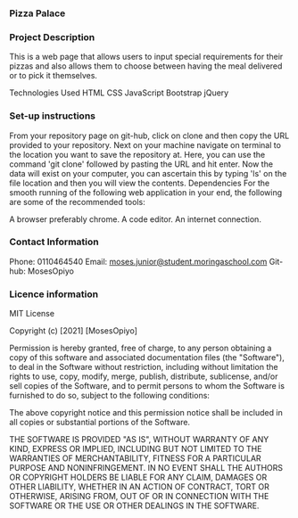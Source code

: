 ### Pizza Palace
### Project Description
This is a web page that allows users to input special requirements for their pizzas and also allows them to choose between having the meal delivered or to pick it themselves.

Technologies Used
HTML
CSS
JavaScript
Bootstrap
jQuery

### Set-up instructions


From your repository page on git-hub, click on clone and then copy the URL provided to your repository.
Next on your machine navigate on terminal to the location you want to save the repository at.
Here, you can use the command 'git clone' followed by pasting the URL and hit enter.
Now the data will exist on your computer, you can ascertain this by typing 'ls' on the file location and then you will view the contents.
Dependencies
For the smooth running of the following web application in your end, the following are some of the recommended tools:

A browser preferably chrome.
A code editor.
An internet connection.
### Contact Information
Phone: 0110464540 Email: moses.junior@student.moringaschool.com Git-hub: MosesOpiyo



### Licence information
MIT License

Copyright (c) [2021] [MosesOpiyo]



Permission is hereby granted, free of charge, to any person obtaining a copy of this software and associated documentation files (the "Software"), to deal in the Software without restriction, including without limitation the rights to use, copy, modify, merge, publish, distribute, sublicense, and/or sell copies of the Software, and to permit persons to whom the Software is furnished to do so, subject to the following conditions:

The above copyright notice and this permission notice shall be included in all copies or substantial portions of the Software.

THE SOFTWARE IS PROVIDED "AS IS", WITHOUT WARRANTY OF ANY KIND, EXPRESS OR IMPLIED, INCLUDING BUT NOT LIMITED TO THE WARRANTIES OF MERCHANTABILITY, FITNESS FOR A PARTICULAR PURPOSE AND NONINFRINGEMENT. IN NO EVENT SHALL THE AUTHORS OR COPYRIGHT HOLDERS BE LIABLE FOR ANY CLAIM, DAMAGES OR OTHER LIABILITY, WHETHER IN AN ACTION OF CONTRACT, TORT OR OTHERWISE, ARISING FROM, OUT OF OR IN CONNECTION WITH THE SOFTWARE OR THE USE OR OTHER DEALINGS IN THE SOFTWARE.